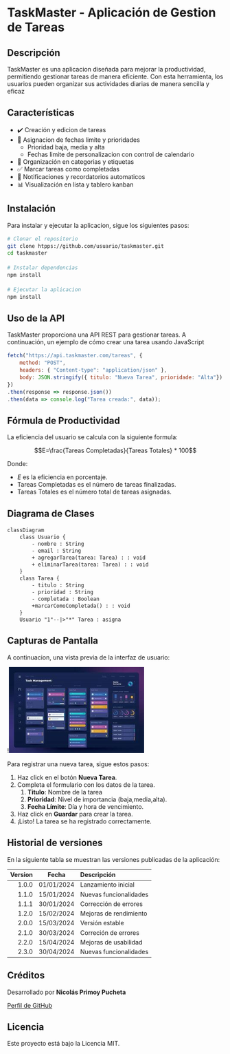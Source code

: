 # TaskMaster - Aplicación de Gestion de Tareas

## Descripción

TaskMaster es una aplicacion diseñada para mejorar la productividad, permitiendo gestionar tareas de
manera eficiente. Con esta herramienta, los usuarios pueden organizar sus actividades diarias de
manera sencilla y eficaz

## Características

- :heavy_check_mark: Creación y edicion de tareas
- :calendar: Asignacion de fechas limite y prioridades
  - Prioridad baja, media y alta
  - Fechas limite de personalizacion con control de calendario
- :file_folder: Organización en categorias y etiquetas
- :white_check_mark: Marcar tareas como completadas
- :bell: Notificaciones y recordatorios automaticos
- :bar_chart: Visualización en lista y tablero kanban

## Instalación

Para instalar y ejecutar la aplicacion, sigue los siguientes pasos:

```bash
# Clonar el repositorio
git clone htpps://github.com/usuario/taskmaster.git
cd taskmaster

# Instalar dependencias
npm install

# Ejecutar la aplicacion
npm install
```

## Uso de la API

TaskMaster proporciona una API REST para gestionar tareas. A continuación, un ejemplo de cómo crear una tarea usando JavaScript

```JavaScript
fetch("https://api.taskmaster.com/tareas", {
    method: "POST",
    headers: { "Content-type": "application/json" },
    body: JSON.stringify({ titulo: "Nueva Tarea", prioridade: "Alta"})
})
.then(response => response.json())
.then(data => console.log("Tarea creada:", data));
```

## Fórmula de Productividad

La eficiencia del usuario se calcula con la siguiente formula:

$$E=\frac{Tareas Completadas}{Tareas Totales} * 100$$

Donde:

- *E* es la eficiencia en porcentaje.
- Tareas Completadas es el número de tareas finalizadas.
- Tareas Totales es el número total de tareas asignadas.

## Diagrama de Clases

```mermaid
classDiagram
    class Usuario {
        - nombre : String
        - email : String
        + agregarTarea(tarea: Tarea) : : void
        + eliminarTarea(tarea: Tarea) : : void
    }
    class Tarea {
        - titulo : String
        - prioridad : String
        - completada : Boolean
        +marcarComoCompletada() : : void
    }
    Usuario "1"--|>"*" Tarea : asigna
```

## Capturas de Pantalla

A continuacion, una vista previa de la interfaz de usuario:

!![Fallo inesperado](image.png)

Para registrar una nueva tarea, sigue estos pasos:

1. Haz click en el botón **Nueva Tarea**.
2. Completa el formulario con los datos de la tarea.
   1. **Titulo**: Nombre de la tarea
   2. **Prioridad**: Nivel de importancia (baja,media,alta).
   3. **Fecha Límite**: Día y hora de vencimiento.
3. Haz click en **Guardar** para crear la tarea.
4. ¡Listo! La tarea se ha registrado correctamente.

## Historial de versiones

En la siguiente tabla se muestran las versiones publicadas de la aplicación:

|  Version |     Fecha     |          Descripción          |
| ---------:| :------------: | :------------------------ |
|1.0.0       |01/01/2024|Lanzamiento inicial          |
|1.1.0        |15/01/2024|Nuevas funcionalidades  |
|1.1.1         |30/01/2024|Corrección de errores   |
|1.2.0        |15/02/2024|Mejoras de rendimiento|
|2.0.0        |15/03/2024|Versión estable             |
|2.1.0         |30/03/2024|Correción de errores   |
|2.2.0         |15/04/2024|Mejoras de usabilidad  |
|2.3.0         |30/04/2024|Nuevas funcionalidades|

## Créditos

Desarrollado por **Nicolás Primoy Pucheta**

[Perfil de GitHub](https://github.com/Kerber0)

## Licencia

Este proyecto está bajo la Licencia MIT.